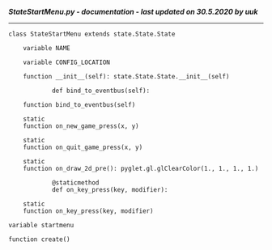 ***StateStartMenu.py - documentation - last updated on 30.5.2020 by uuk***
___

    class StateStartMenu extends state.State.State

        variable NAME

        variable CONFIG_LOCATION

        function __init__(self): state.State.State.__init__(self)
                
                def bind_to_eventbus(self):

        function bind_to_eventbus(self)

        static
        function on_new_game_press(x, y)

        static
        function on_quit_game_press(x, y)

        static
        function on_draw_2d_pre(): pyglet.gl.glClearColor(1., 1., 1., 1.)
                
                @staticmethod
                def on_key_press(key, modifier):

        static
        function on_key_press(key, modifier)

    variable startmenu

    function create()